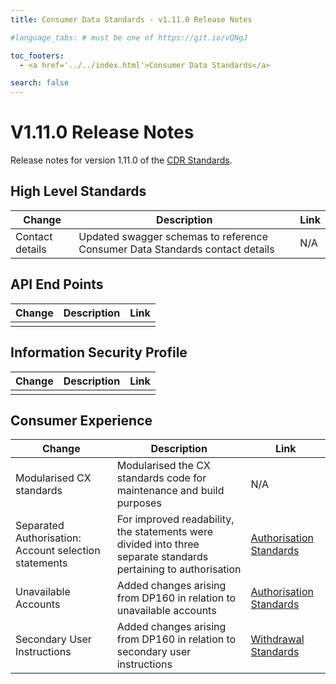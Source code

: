```yaml
---
title: Consumer Data Standards - v1.11.0 Release Notes

#language_tabs: # must be one of https://git.io/vQNgJ

toc_footers:
  - <a href='../../index.html'>Consumer Data Standards</a>

search: false
---
```


# V1.11.0 Release Notes
Release notes for version 1.11.0 of the [CDR Standards](../../index.html).

## High Level Standards

|Change|Description|Link|
|------|-----------|----|
| Contact details | Updated swagger schemas to reference Consumer Data Standards contact details  | N/A  |

## API End Points

|Change|Description|Link|
|------|-----------|----|
|  |  |  |

## Information Security Profile
|Change|Description|Link|
|------|-----------|----|
|  |  |  |

## Consumer Experience

|Change|Description|Link|
|------|-----------|----|
| Modularised CX standards | Modularised the CX standards code for maintenance and build purposes | N/A |
| Separated Authorisation: Account selection statements | For improved readability, the statements were divided into three separate standards pertaining to authorisation | [Authorisation Standards](../../#authorisation-standards)|
| Unavailable Accounts | Added changes arising from DP160 in relation to unavailable accounts | [Authorisation Standards](../../#authorisation-standards)|
| Secondary User Instructions | Added changes arising from DP160 in relation to secondary user instructions | [Withdrawal Standards](../../#withdrawal-standards)|
